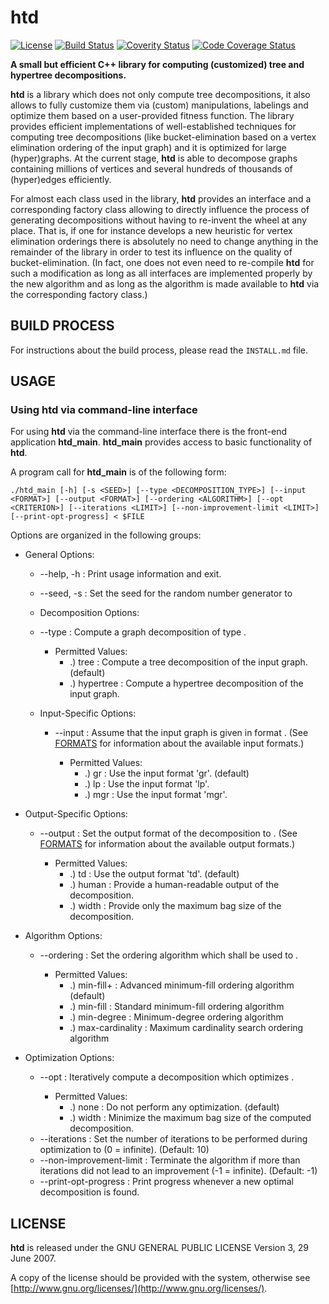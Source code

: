 # htd

[![License](http://img.shields.io/badge/license-GPLv3-blue.svg)](https://www.gnu.org/copyleft/gpl.html)
[![Build Status](https://travis-ci.org/mabseher/htd.svg?branch=master)](https://travis-ci.org/mabseher/htd)
[![Coverity Status](https://scan.coverity.com/projects/8163/badge.svg)](https://scan.coverity.com/projects/mabseher-htd)
[![Code Coverage Status](https://coveralls.io/repos/github/mabseher/htd/badge.svg?branch=master&update=1)](https://coveralls.io/github/mabseher/htd?branch=master)

**A small but efficient C++ library for computing (customized) tree and hypertree decompositions.**

**htd** is a library which does not only compute tree decompositions, it also allows to fully customize them via (custom) manipulations, labelings and optimize them based on a user-provided fitness function. The library provides efficient implementations of well-established techniques for computing tree decompositions (like bucket-elimination based on a vertex elimination ordering of the input graph) and it is optimized for large (hyper)graphs. At the current stage, **htd** is able to decompose graphs containing millions of vertices and several hundreds of thousands of (hyper)edges efficiently. 

For almost each class used in the library, **htd** provides an interface and a corresponding factory class allowing to directly influence the process of generating decompositions without having to re-invent the wheel at any place. That is, if one for instance develops a new heuristic for vertex elimination orderings there is absolutely no need to change anything in the remainder of the library in order to test its influence on the quality of bucket-elimination. (In fact, one does not even need to re-compile **htd** for such a modification as long as all interfaces are implemented properly by the new algorithm and as long as the algorithm is made available to **htd** via the corresponding factory class.)

## BUILD PROCESS

For instructions about the build process, please read the `INSTALL.md` file.

## USAGE

### Using htd via command-line interface

For using **htd** via the command-line interface there is the front-end application **htd_main**. **htd_main** provides access to basic functionality of **htd**.

A program call for **htd_main** is of the following form:

`./htd_main [-h] [-s <SEED>] [--type <DECOMPOSITION_TYPE>] [--input <FORMAT>] [--output <FORMAT>] [--ordering <ALGORITHM>] [--opt <CRITERION>] [--iterations <LIMIT>] [--non-improvement-limit <LIMIT>] [--print-opt-progress] < $FILE`

Options are organized in the following groups:

* General Options:
  * --help, -h :                      Print usage information and exit.
  * --seed, -s <seed> :               Set the seed for the random number generator to <seed>

  * Decomposition Options:
  * --type <type> :                   Compute a graph decomposition of type <type>.
    * Permitted Values:
      * .) tree      : Compute a tree decomposition of the input graph. (default)
      * .) hypertree : Compute a hypertree decomposition of the input graph.

  * Input-Specific Options:
    * --input <format> :              Assume that the input graph is given in format <format>. (See [FORMATS](https://github.com/mabseher/htd/formats.md) for information about the available input formats.)
      * Permitted Values:
        * .) gr  : Use the input format 'gr'. (default)
        * .) lp  : Use the input format 'lp'.
        * .) mgr : Use the input format 'mgr'.

* Output-Specific Options:
  * --output <format> :               Set the output format of the decomposition to <format>. (See [FORMATS](https://github.com/mabseher/htd/formats.md) for information about the available output formats.)
    * Permitted Values:
      * .) td    : Use the output format 'td'. (default)
      * .) human : Provide a human-readable output of the decomposition.
      * .) width : Provide only the maximum bag size of the decomposition.

* Algorithm Options:
  * --ordering <algorithm> :          Set the ordering algorithm which shall be used to <algorithm>.
    * Permitted Values:
      * .) min-fill+       : Advanced minimum-fill ordering algorithm (default)
      * .) min-fill        : Standard minimum-fill ordering algorithm
      * .) min-degree      : Minimum-degree ordering algorithm
      * .) max-cardinality : Maximum cardinality search ordering algorithm

* Optimization Options:
  * --opt <criterion> :               Iteratively compute a decomposition which optimizes <criterion>.
    * Permitted Values:
      * .) none  : Do not perform any optimization. (default)
      * .) width : Minimize the maximum bag size of the computed decomposition.
  * --iterations <count> :            Set the number of iterations to be performed during optimization to <count> (0 = infinite). (Default: 10)
  * --non-improvement-limit <count> : Terminate the algorithm if more than <count> iterations did not lead to an improvement (-1 = infinite). (Default: -1)
  * --print-opt-progress :            Print progress whenever a new optimal decomposition is found.

## LICENSE

**htd** is released under the GNU GENERAL PUBLIC LICENSE Version 3, 29 June 2007.

A copy of the license should be provided with the system, otherwise see [http://www.gnu.org/licenses/](http://www.gnu.org/licenses/).
